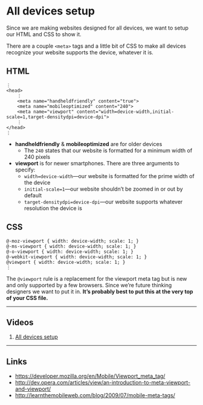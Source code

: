 # All devices setup

Since we are making websites designed for all devices, we want to setup our HTML and CSS to show it.

There are a couple `<meta>` tags and a little bit of CSS to make all devices recognize your website supports the device, whatever it is.

## HTML

	⋮
	<head>
		⋮
		<meta name="handheldfriendly" content="true">
		<meta name="mobileoptimized" content="240">
		<meta name="viewport" content="width=device-width,initial-scale=1,target-densitydpi=device-dpi">
		⋮
	</head>
	⋮

- **handheldfriendly** & **mobileoptimized** are for older devices
	- The `240` states that our website is formatted for a minimum width of 240 pixels
- **viewport** is for newer smartphones. There are three arguments to specify:
	- `width=device-width`—our website is formatted for the prime width of the device
	- `initial-scale=1`—our website shouldn’t be zoomed in or out by default
	- `target-densitydpi=device-dpi`—our website supports whatever resolution the device is

## CSS

	@-moz-viewport { width: device-width; scale: 1; }
	@-ms-viewport { width: device-width; scale: 1; }
	@-o-viewport { width: device-width; scale: 1; }
	@-webkit-viewport { width: device-width; scale: 1; }
	@viewport { width: device-width; scale: 1; }
	⋮

The `@viewport` rule is a replacement for the viewport meta tag but is new and only supported by a few browsers.
Since we’re future thinking designers we want to put it in.
**It’s probably best to put this at the very top of your CSS file.**

---

## Videos

1. [All devices setup](http://www.youtube.com/watch?v=wiuJemsZm6k)

---

## Links

- https://developer.mozilla.org/en/Mobile/Viewport_meta_tag/
- http://dev.opera.com/articles/view/an-introduction-to-meta-viewport-and-viewport/
- http://learnthemobileweb.com/blog/2009/07/mobile-meta-tags/

